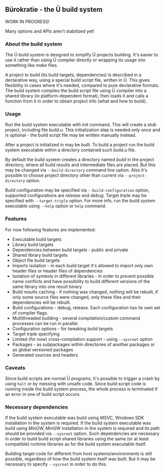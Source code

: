 ## Bürokratie - the Ü build system

WORK IN PROGRESS!

Many options and APIs aren't stabilized yet!


### About the build system

The Ü build system is designed to simplify Ü projects building.
It's easier to use it rather than using Ü compiler directly or wrapping its usage into something like _make_ files.

A project to build (its build targets, dependencies) is described in a declarative way, using a special build script file, written in Ü.
This gives flexibility in cases where it's needed, compared to pure declarative formats.
The build system compiles the build script file using Ü compiler into a shared library (in platform-dependent format), then loads it and calls a function from it in order to obtain project info (what and how to build).


### Usage

Run the build system executable with _init_ command.
This will create a stub project, including file _build.u_.
This initialization step is needed only once and is optional - the build script file may be written manually instead.

After a project is initialized in may be built.
To build a project run the build system executable within a directory contained such _build.u_ file.

By default the build system creates a directory named _build_ in the project directory, where all build results and intermediate files are placed.
But this may be changed via ``--build-directory`` command line option.
Also it's possible to choose project directory other than current via ``--project-directory`` option.

Build configuration may be specified via ``--build-configuration`` option, supported configurations are _release_ and _debug_.
Target triple may be specified with ``--target-triple`` option.
For more info, run the build system executable using ``--help`` option or ``help`` command.


### Features

For now following features are implemented:

* Executable build targets
* Library build targets
* Dependencies between build targets - public and private
* Shared library build targets
* Object file build targets
* Imports isolation - in each build target it's allowed to import only own header files or header files of dependencies
* Isolation of symbols in different libraries - in order to prevent possible name conflicts and have possibility to build different versions of the same library into one result binary
* Build results caching - if nothing was changed, nothing will be rebuilt, if only some source files were changed, only these files and their dependencies will be rebuilt.
* Build configurations - debug, release. Each configuration has its own set of compiler flags.
* Multithreaded building - several compilation/custom command processes can be run in parallel.
* Configuration options - for tweaking build targets
* Target triple specifying
* Limited (for now) cross-compilation support - using `--sysroot` option
* Packages - as subpackages within directories of another packages or as global versioned packages
* Generated sources and headers


### Caveats

Since build scripts are normal Ü programs, it's possible to trigger a crash by using `halt` or by messing with unsafe code.
Since build script code is running inside the build system process, the whole process is terminated if an error in one of build script occurs.


### Necessary dependencies

If the build system executable was build using MSVC, Windows SDK installation in the system is required.
If the build system executable was build using MinGW, MinGW installation in the system is required and its path should be provided via `--sysroot` option.
Such dependencies are necessary in order to build build script shared libraries using the same (or at least compatible) runtime libraries as for the build system executable itself.

Building target code for different from host systems/environments is still possible, regardless of how the build system itself was built.
But it may be necessary to specify `--sysroot` in order to do this.
